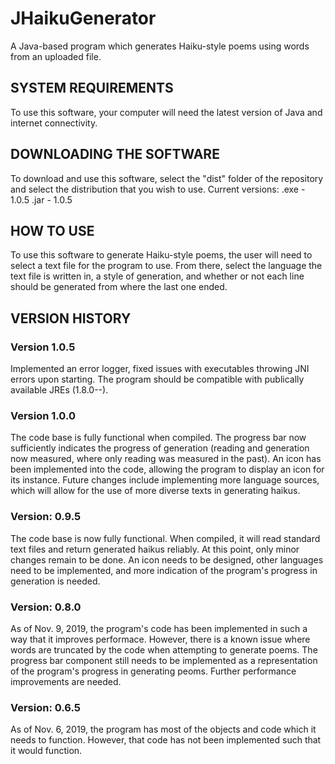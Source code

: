# JHaikuGenerator
A Java-based program which generates Haiku-style poems using words from an uploaded file.

## SYSTEM REQUIREMENTS
To use this software, your computer will need the latest version of Java and internet connectivity.

## DOWNLOADING THE SOFTWARE
To download and use this software, select the "dist" folder of the repository and select the distribution that you wish to use.
Current versions:
  .exe - 1.0.5
  .jar - 1.0.5

## HOW TO USE
To use this software to generate Haiku-style poems, the user will need to select a text file for the program to use. From there, select the language the text file is written in, a style of generation, and whether or not each line should be generated from where the last one ended. 

## VERSION HISTORY
### Version 1.0.5
Implemented an error logger, fixed issues with executables throwing JNI errors upon starting. The program should be compatible with publically available JREs (1.8.0--).

### Version 1.0.0
The code base is fully functional when compiled. The progress bar now sufficiently indicates the progress of generation (reading and generation now measured, where only reading was measured in the past). An icon has been implemented into the code, allowing the program to display an icon for its instance.
Future changes include implementing more language sources, which will allow for the use of more diverse texts in generating haikus.

### Version:  0.9.5
The code base is now fully functional. When compiled, it will read standard text files and return generated haikus reliably. At this point, only minor changes remain to be done. An icon needs to be designed, other languages need to be implemented, and more indication of the program's progress in generation is needed. 

### Version:  0.8.0
As of Nov. 9, 2019, the program's code has been implemented in such a way that it improves performace. However, there is a known issue where words are truncated by the code when attempting to generate poems. The progress bar component still needs to be implemented as a representation of the program's progress in generating peoms. Further performance improvements are needed.

### Version:  0.6.5
As of Nov. 6, 2019, the program has most of the objects and code which it needs to function. However, that code has not been implemented such that it would function.
